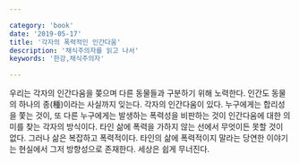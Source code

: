 ```yaml
---

category: 'book'
date: '2019-05-17'
title: '각자의 폭력적인 인간다움'
description: '채식주의자를 읽고 나서'
keywords: '한강,채식주의자'

---
```


우리는 각자의 인간다움을 쫒으며 다른 동물들과 구분하기 위해 노력한다. 인간도 동물의 하나의 종(種)이라는 사실까지 잊는다. 각자의 인간다움이 있다. 누구에게는 합리성을 쫓는 것이, 또 다른 누구에게는 발생하는 폭력성을 비판하는 것이 인간다움에 대한 의미를 찾는 각자의 방식이다. 타인 삶에 폭력을 가하지 않는 선에서 무엇이든 못할 것이 없다. 그러나 삶은 복잡하고 폭력적이다. 타인의 삶에 폭력적이지 말라는 당연한 이야기는 현실에서 그저 방향성으로 존재한다. 세상은 쉽게 무너진다.